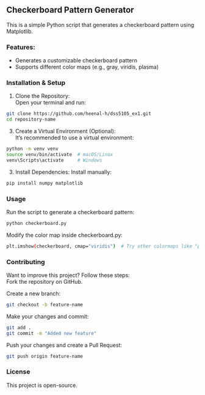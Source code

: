 ## Checkerboard Pattern Generator 

This is a simple Python script that generates a checkerboard pattern using Matplotlib.

### Features:
- Generates a customizable checkerboard pattern
- Supports different color maps (e.g., gray, viridis, plasma)

### Installation & Setup

1. Clone the Repository: </br>
Open your terminal and run: </br>
```bash
git clone https://github.com/heenal-h/dss5105_ex1.git 
cd repository-name
```

3. Create a Virtual Environment (Optional): </br>
It’s recommended to use a virtual environment: </br>
```bash
python -m venv venv 
source venv/bin/activate  # macOS/Linux 
venv\Scripts\activate     # Windows
```

3. Install Dependencies:
Install manually: 
```bash
pip install numpy matplotlib
```

### Usage

Run the script to generate a checkerboard pattern: </br>
```bash
python checkerboard.py
```

Modify the color map inside checkerboard.py: </br>
```bash
plt.imshow(checkerboard, cmap="viridis")  # Try other colormaps like "plasma" or "magma"
```

### Contributing
Want to improve this project? Follow these steps: </br>
Fork the repository on GitHub. 

Create a new branch:
```bash
git checkout -b feature-name
```
Make your changes and commit:
```bash
git add . 
git commit -m "Added new feature"
```

Push your changes and create a Pull Request:
```bash
git push origin feature-name
```
### License

This project is open-source.
